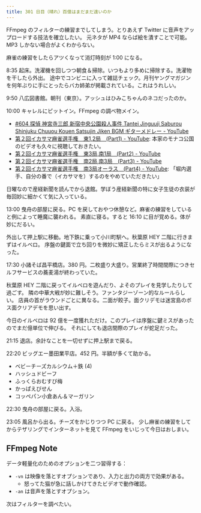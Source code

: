 ```yaml
---
title: 301 日目（晴れ）百億はまだまだ遠いのか
---
```


FFmpeg のフィルターの練習までしてしまう。とりあえず Twitter に音声をアップロードする技法を確立したい。
元ネタが MP4 ならば絵を潰すことで可能。MP3 しかない場合がよくわからない。

麻雀の練習をしたらアツくなって消灯時刻が 1:00 になる。

8:35 起床。洗濯機を回しつつ朝食＆掃除。いつもより多めに掃除する。洗濯物を干したら外出。
途中でコンビニに入って雑誌チェック。月刊ヤングマガジンを何年ぶりに手にとったらバカ姉弟が掲載されている。これはうれしい。

9:50 八広図書館。朝刊（東京）。アッシュはひみこちゃんのネコだったのか。

10:00 キャレルにピットイン。FFmpeg の調べ物メイン。

* [&num;604 探偵 神宮寺三郎 新宿中央公園殺人事件 Tantei Jinguuji Saburou Shinjuku Chuuou Kouen Satsujin Jiken BGM ギターメドレー - YouTube](https://www.youtube.com/watch?v=UVG27cNPfq4)
* [第２回イカサマ麻雀選手権　東1,2局　(Part1) - YouTube](https://www.youtube.com/watch?v=8F0BZlo2zxc):
  本家のモナコ公国のビデオも久々に視聴しておきたい。
* [第２回イカサマ麻雀選手権　東3局,南1局　(Part2) - YouTube](https://www.youtube.com/watch?v=8-FX_cDSuTk)
* [第２回イカサマ麻雀選手権　南2局,南3局　(Part3) - YouTube](https://www.youtube.com/watch?v=tGFS2AnlezM)
* [第２回イカサマ麻雀選手権　南3局オーラス　(Part4) - YouTube](https://www.youtube.com/watch?v=UWfdLC_bVq4):
  「堀内選手、自分の番で（イカサマを）するのをやめていただきたい」

日曜なので産経新聞を読んでから退館。学ぼう産経新聞の特に女子生徒の衣装が毎回妙に細かくて気に入っている。

13:00 曳舟の部屋に戻る。PC を戻しておやつ休憩など。麻雀の練習をしていると例によって睡魔に襲われる。
素直に寝る。すると 16:10 に目が覚める。体が妙にだるい。

外出して押上駅に移動。地下鉄に乗って小川町駅へ。秋葉原 HEY 二階に行きまずはイルベロ。
序盤の鍵面で立ち回りを微妙に矯正したらミスが出るようになった。

17:30 小諸そば昌平橋店。380 円。二枚盛り大盛り。営業終了時間間際につきセルフサービスの蕎麦湯が終わっていた。

秋葉原 HEY 二階に戻ってイルベロを遊んだり、よそのプレイを見学したりして過ごす。
隣の中華大戦が妙に難しそう。ファンタジーゾーン的なルールらしい。
店員の首がラウンドごとに異なる。二面が餃子。面クリデモは迷宮島のボス面クリアデモを思い出す。

今日のイルベロは 92 億を一度獲れただけ。このプレイは序盤に鍵ミスがあったのでまだ億単位で伸びる。
それにしても退店間際のプレイが蛇足だった。

21:15 退店。余計なことを一切せずに押上駅まで戻る。

22:20 ビッグエー墨田業平店。452 円。半額が多くて助かる。

* ベビーチーズカルシウム＋鉄 (4)
* ハッシュドビーフ
* ふっくらおむすび梅
* かっぱえびせん
* コッペパン小倉あん＆マーガリン

22:30 曳舟の部屋に戻る。入浴。

23:05 風呂から出る。チーズをかじりつつ PC に戻る。
少し麻雀の練習をしてからテザリングでインターネットを見て FFmpeg をいじって今日はおしまい。

## FFmpeg Note

データ軽量化のためのオプションを二つ習得する：

* `-vn` は映像を落とすオプションであり、入力と出力の両方で効果がある。
  * 怒ってた猫が急に話しかけてきたビデオで動作確認。
* `-an` は音声を落とすオプション。

次はフィルターを調べたい。
